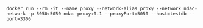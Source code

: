`docker run --rm -it --name proxy --network-alias proxy --network ndac-network -p 5050:5050 ndac-proxy:0.1 --proxyPort=5050 --host=testdb --port=3306`
